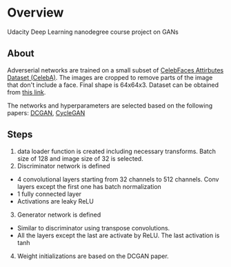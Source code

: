 # Overview

Udacity Deep Learning nanodegree course project on GANs

## About

Adverserial networks are trained on a small subset of [CelebFaces Attirbutes Dataset (CelebA)](http://mmlab.ie.cuhk.edu.hk/projects/CelebA.html). The images are cropped to remove parts of the image that don't include a face. Final shape is 64x64x3. Dataset can be obtained from [this link](https://s3.amazonaws.com/video.udacity-data.com/topher/2018/November/5be7eb6f_processed-celeba-small/processed-celeba-small.zip).

The networks and hyperparameters are selected based on the following papers: [DCGAN](https://arxiv.org/pdf/1511.06434.pdf), [CycleGAN](https://arxiv.org/pdf/1703.10593.pdf)

## Steps

1. data loader function is created including necessary transforms. Batch size of 128 and image size of 32 is selected.
2. Discriminator network is defined 
  * 4 convolutional layers starting from 32 channels to 512 channels. Conv layers except the first one has batch normalization
  * 1 fully connected layer
  * Activations are leaky ReLU
3. Generator network is defined
  * Similar to discriminator using transpose convolutions.
  * All the layers except the last are activate by ReLU. The last activation is tanh
4. Weight initializations are based on the DCGAN paper.
